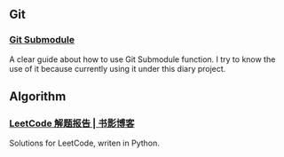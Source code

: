 ## Git

### [Git Submodule](http://blog.chh.tw/posts/git-submodule/)

A clear guide about how to use Git Submodule function. I try to know the use of it because currently using it under this diary project.


## Algorithm

### [LeetCode 解题报告 | 书影博客](http://bookshadow.com/leetcode/)

Solutions for LeetCode, writen in Python.
